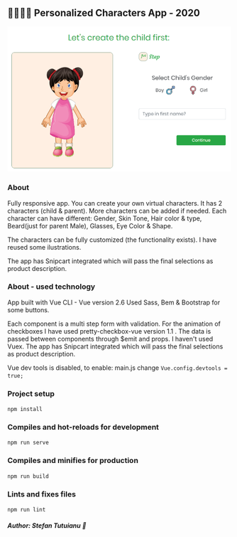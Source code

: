 ## :family_woman_woman_girl_boy: Personalized Characters App - 2020

![Preview Image](src/img/preview.png)

### About

Fully responsive app. You can create your own virtual characters. It has 2 characters (child & parent). More characters can be added if needed.
Each character can have different: Gender, Skin Tone, Hair color & type, Beard(just for parent Male), Glasses, Eye Color & Shape.

The characters can be fully customized (the functionality exists). I have reused some ilustrations.

The app has Snipcart integrated which will pass the final selections as product description.

### About - used technology

App built with Vue CLI - Vue version 2.6
Used Sass, Bem & Bootstrap for some buttons.

Each component is a multi step form with validation.
For the animation of checkboxes I have used pretty-checkbox-vue version 1.1 .
The data is passed between components through \$emit and props. I haven't used Vuex.
The app has Snipcart integrated which will pass the final selections as product description.

Vue dev tools is disabled, to enable: main.js change `Vue.config.devtools = true;`

### Project setup

```
npm install
```

### Compiles and hot-reloads for development

```
npm run serve
```

### Compiles and minifies for production

```
npm run build
```

### Lints and fixes files

```
npm run lint
```

##### _Author: Stefan Tutuianu_ :green_heart:
